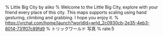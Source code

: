 % Little Big City by aiiko
% Welcome to the Little Big City‚ explore with your friend every place of this city․ This maps supports scaling using hand gesturing‚ climbing and grabbing․ I hope you enjoy it․
% https://vrchat.com/home/launch?worldId=wrld_2c0930cb-2e35-4eb3-8014-731f07c89fd9
% トリックワールド 写真
% rate:5

